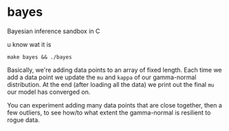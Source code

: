 # bayes
Bayesian inference sandbox in C

u know wat it is
```
make bayes && ./bayes
```

Basically, we're adding data points to an array of fixed length.  Each time we add a data point we update the `mu` and `kappa` of our gamma-normal distribution.  At the end (after loading all the data) we print out the final `mu` our model has converged on.

You can experiment adding many data points that are close together, then a few outliers, to see how/to what extent the gamma-normal is resilient to rogue data.
